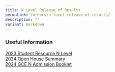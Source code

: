 ```yaml
---
title: N Level Release of Results
permalink: /others/n-level-release-of-results/
description: ""
variant: markdown
---
```

### Useful Information

[2023 Student Resource N Level](/files/Useful%20Links/UL%20Students/2023_Student_Resource_N_Level.pdf)<br>
[2024 Open House Summary](/files/Useful%20Links/UL%20Students/2024_Open_House_Summary.pdf)<br>[2024 GCE N Admission Booklet](/files/Useful%20Links/UL%20Students/2024%20gce%20n%20admission%20booklet.pdf)